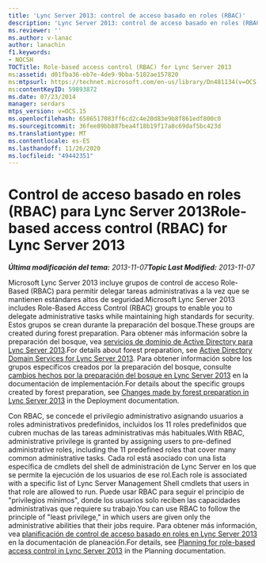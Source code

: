 ```yaml
---
title: 'Lync Server 2013: control de acceso basado en roles (RBAC)'
description: 'Lync Server 2013: control de acceso basado en roles (RBAC).'
ms.reviewer: ''
ms.author: v-lanac
author: lanachin
f1.keywords:
- NOCSH
TOCTitle: Role-based access control (RBAC) for Lync Server 2013
ms:assetid: d01fba36-eb7e-4de9-9bba-5102ae157820
ms:mtpsurl: https://technet.microsoft.com/en-us/library/Dn481134(v=OCS.15)
ms:contentKeyID: 59893872
ms.date: 07/23/2014
manager: serdars
mtps_version: v=OCS.15
ms.openlocfilehash: 6586517083ff6cd2c4e20d83e9b8f861edf800c0
ms.sourcegitcommit: 36fee89bb887bea4f18b19f17a8c69daf5bc423d
ms.translationtype: MT
ms.contentlocale: es-ES
ms.lasthandoff: 11/26/2020
ms.locfileid: "49442351"
---
```

# <a name="role-based-access-control-rbac-for-lync-server-2013"></a><span data-ttu-id="2abdd-103">Control de acceso basado en roles (RBAC) para Lync Server 2013</span><span class="sxs-lookup"><span data-stu-id="2abdd-103">Role-based access control (RBAC) for Lync Server 2013</span></span>

<div data-xmlns="http://www.w3.org/1999/xhtml">

<div class="topic" data-xmlns="http://www.w3.org/1999/xhtml" data-msxsl="urn:schemas-microsoft-com:xslt" data-cs="https://msdn.microsoft.com/">

<div data-asp="https://msdn2.microsoft.com/asp">



</div>

<div id="mainSection">

<div id="mainBody"><span data-ttu-id="2abdd-104">

<span> </span></span><span class="sxs-lookup"><span data-stu-id="2abdd-104">

<span> </span></span></span>

<span data-ttu-id="2abdd-105">_**Última modificación del tema:** 2013-11-07_</span><span class="sxs-lookup"><span data-stu-id="2abdd-105">_**Topic Last Modified:** 2013-11-07_</span></span>

<span data-ttu-id="2abdd-106">Microsoft Lync Server 2013 incluye grupos de control de acceso Role-Based (RBAC) para permitir delegar tareas administrativas a la vez que se mantienen estándares altos de seguridad.</span><span class="sxs-lookup"><span data-stu-id="2abdd-106">Microsoft Lync Server 2013 includes Role-Based Access Control (RBAC) groups to enable you to delegate administrative tasks while maintaining high standards for security.</span></span> <span data-ttu-id="2abdd-107">Estos grupos se crean durante la preparación del bosque.</span><span class="sxs-lookup"><span data-stu-id="2abdd-107">These groups are created during forest preparation.</span></span> <span data-ttu-id="2abdd-108">Para obtener más información sobre la preparación del bosque, vea [servicios de dominio de Active Directory para Lync Server 2013](lync-server-2013-active-directory-domain-services-for-lync-server.md).</span><span class="sxs-lookup"><span data-stu-id="2abdd-108">For details about forest preparation, see [Active Directory Domain Services for Lync Server 2013](lync-server-2013-active-directory-domain-services-for-lync-server.md).</span></span> <span data-ttu-id="2abdd-109">Para obtener información sobre los grupos específicos creados por la preparación del bosque, consulte [cambios hechos por la preparación del bosque en Lync Server 2013](lync-server-2013-changes-made-by-forest-preparation.md) en la documentación de implementación.</span><span class="sxs-lookup"><span data-stu-id="2abdd-109">For details about the specific groups created by forest preparation, see [Changes made by forest preparation in Lync Server 2013](lync-server-2013-changes-made-by-forest-preparation.md) in the Deployment documentation.</span></span>

<span data-ttu-id="2abdd-110">Con RBAC, se concede el privilegio administrativo asignando usuarios a roles administrativos predefinidos, incluidos los 11 roles predefinidos que cubren muchas de las tareas administrativas más habituales.</span><span class="sxs-lookup"><span data-stu-id="2abdd-110">With RBAC, administrative privilege is granted by assigning users to pre-defined administrative roles, including the 11 predefined roles that cover many common administrative tasks.</span></span> <span data-ttu-id="2abdd-111">Cada rol está asociado con una lista específica de cmdlets del shell de administración de Lync Server en los que se permite la ejecución de los usuarios de ese rol.</span><span class="sxs-lookup"><span data-stu-id="2abdd-111">Each role is associated with a specific list of Lync Server Management Shell cmdlets that users in that role are allowed to run.</span></span> <span data-ttu-id="2abdd-112">Puede usar RBAC para seguir el principio de "privilegios mínimos", donde los usuarios solo reciben las capacidades administrativas que requiere su trabajo.</span><span class="sxs-lookup"><span data-stu-id="2abdd-112">You can use RBAC to follow the principle of "least privilege," in which users are given only the administrative abilities that their jobs require.</span></span> <span data-ttu-id="2abdd-113">Para obtener más información, vea [planificación de control de acceso basado en roles en Lync Server 2013](lync-server-2013-planning-for-role-based-access-control.md) en la documentación de planeación.</span><span class="sxs-lookup"><span data-stu-id="2abdd-113">For details, see [Planning for role-based access control in Lync Server 2013](lync-server-2013-planning-for-role-based-access-control.md) in the Planning documentation.</span></span>

<span data-ttu-id="2abdd-114"></div>

<span> </span>

</div>

</div>

</span><span class="sxs-lookup"><span data-stu-id="2abdd-114"></div>

<span> </span>

</div>

</div>

</span></span></div>

